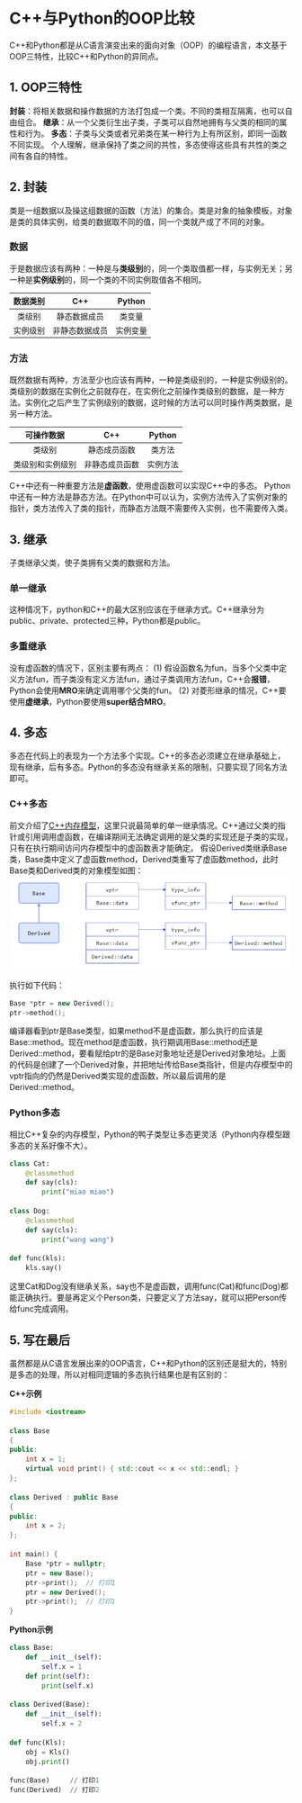 # C++与Python的OOP比较

C++和Python都是从C语言演变出来的面向对象（OOP）的编程语言，本文基于OOP三特性，比较C++和Python的异同点。

## 1. OOP三特性

**封装**：将相关数据和操作数据的方法打包成一个类。不同的类相互隔离，也可以自由组合。
**继承**：从一个父类衍生出子类，子类可以自然地拥有与父类的相同的属性和行为。
**多态**：子类与父类或者兄弟类在某一种行为上有所区别，即同一函数不同实现。
个人理解，继承保持了类之间的共性，多态使得这些具有共性的类之间有各自的特性。

## 2. 封装

类是一组数据以及操这组数据的函数（方法）的集合。类是对象的抽象模板，对象是类的具体实例，给类的数据取不同的值，同一个类就产成了不同的对象。

### 数据

于是数据应该有两种：一种是与**类级别**的，同一个类取值都一样，与实例无关；另一种是**实例级别**的，同一个类的不同实例取值各不相同。

| 数据类别 | C++     | Python |
|:----:|:-------:|:------:|
| 类级别  | 静态数据成员  | 类变量    |
| 实例级别 | 非静态数据成员 | 实例变量   |

### 方法

既然数据有两种，方法至少也应该有两种，一种是类级别的，一种是实例级别的。类级别的数据在实例化之前就存在，在实例化之前操作类级别的数据，是一种方法。实例化之后产生了实例级别的数据，这时候的方法可以同时操作两类数据，是另一种方法。

| 可操作数据    | C++     | Python |
|:--------:|:-------:|:------:|
| 类级别      | 静态成员函数  | 类方法    |
| 类级别和实例级别 | 非静态成员函数 | 实例方法   |

C++中还有一种重要方法是**虚函数**，使用虚函数可以实现C++中的多态。
Python中还有一种方法是静态方法。在Python中可以认为，实例方法传入了实例对象的指针，类方法传入了类的指针，而静态方法既不需要传入实例，也不需要传入类。

## 3. 继承

子类继承父类，使子类拥有父类的数据和方法。

### 单一继承

这种情况下，python和C++的最大区别应该在于继承方式。C++继承分为public、private、protected三种，Python都是public。

### 多重继承

没有虚函数的情况下，区别主要有两点：
(1) 假设函数名为fun，当多个父类中定义方法fun，而子类没有定义方法fun，通过子类调用方法fun，C++会**报错**，Python会使用**MRO**来确定调用哪个父类的fun。
(2) 对菱形继承的情况，C++要使用**虚继承**，Python要使用**super结合MRO**。

## 4. 多态

多态在代码上的表现为一个方法多个实现。C++的多态必须建立在继承基础上，现有继承，后有多态。Python的多态没有继承关系的限制，只要实现了同名方法即可。

### C++多态

前文介绍了[C++内存模型](./C++对象模型：对象内存布局.md)，这里只说最简单的单一继承情况。C++通过父类的指针或引用调用虚函数，在编译期间无法确定调用的是父类的实现还是子类的实现，只有在执行期间访问内存模型中的虚函数表才能确定。
假设Derived类继承Base类，Base类中定义了虚函数method，Derived类重写了虚函数method，此时Base类和Derived类的对象模型如图：
![C++多态](./resources/CPP多态.png)

执行如下代码：

```C++
Base *ptr = new Derived();
ptr->method();
```

编译器看到ptr是Base类型，如果method不是虚函数，那么执行的应该是Base::method。现在method是虚函数，执行期调用Base::method还是Derived::method，要看赋给ptr的是Base对象地址还是Derived对象地址。上面的代码是创建了一个Derived对象，并把地址传给Base类指针，但是内存模型中的vptr指向的仍然是Derived类实现的虚函数，所以最后调用的是Derived::method。

### Python多态

相比C++复杂的内存模型，Python的鸭子类型让多态更灵活（Python内存模型跟多态的关系好像不大）。

```Python
class Cat:
    @classmethod
    def say(cls):
        print("miao miao")

class Dog:
    @classmethod
    def say(cls):
        print("wang wang")

def func(kls):
    kls.say()
```

这里Cat和Dog没有继承关系，say也不是虚函数，调用func(Cat)和func(Dog)都能正确执行。要是再定义个Person类，只要定义了方法say，就可以把Person传给func完成调用。

## 5. 写在最后

虽然都是从C语言发展出来的OOP语言，C++和Python的区别还是挺大的，特别是多态的处理，所以对相同逻辑的多态执行结果也是有区别的：

**C++示例**

```C++
#include <iostream>

class Base
{
public:
    int x = 1;
    virtual void print() { std::cout << x << std::endl; }
};

class Derived : public Base
{
public:
    int x = 2;
};

int main() {
    Base *ptr = nullptr;
    ptr = new Base();
    ptr->print();  // 打印1
    ptr = new Derived();
    ptr->print();  // 打印1
}
```

**Python示例**

```Python
class Base:
    def __init__(self):
        self.x = 1
    def print(self):
        print(self.x)

class Derived(Base):
    def __init__(self):
        self.x = 2

def func(Kls):
    obj = Kls()
    obj.print()

func(Base)     // 打印1
func(Derived)  // 打印2
```


